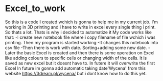 # Excel_to_work
So this is a code I created wchich is gonna to help me in my current job. I'm working in 3D printing and i have to write in excel every single thing i print. So thats a lot. Thats is why i decided to automatize it
My code works like that:
-I create new notebook file where i copy filename of file wchich i was printing. Then my program is started working 
-It changes this notebook into csv file
-Then there is work with date. Sorting+adding some new date. 
-Later the basic Excel is created and then there is some operation on Excel like adding colours to specific cells or changing width of the cells. It is saved as new excel but it doesnt have to. In futere it will overwrite the first Excel
In future im gonna add automatic taking date'Wycena' from this website https://3dream.pl/wycena/ but i dont know how to do this yet.
